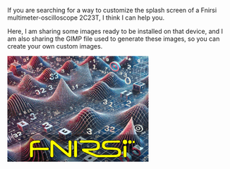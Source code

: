 If you are searching for a way to customize the splash screen of a Fnirsi multimeter-oscilloscope 2C23T, I think I can help you.

Here, I am sharing some images ready to be installed on that device, and I am also sharing the GIMP file used to generate these images, so you can create your own custom images.

![Custom splash screens](https://github.com/rymaeda/logo2c23t/blob/main/logo2c23.gif)
